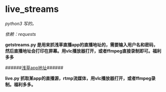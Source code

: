 # live_streams


*python3 写的。*

*依赖：requests*

**getstreams.py 是用来抓浅草直播app的直播地址的，需要输入用户名和密码，然后直播地址会打印在屏幕。用vlc播放器打开，或者ffmpeg直接录制即可。福利多多**

######[浅草app地址]("https://fir.im/qcaa")######

**live.py 抓取某app的直播源，rtmp流媒体，用vlc播放器打开，或者ffmpeg录制。福利多多。**

